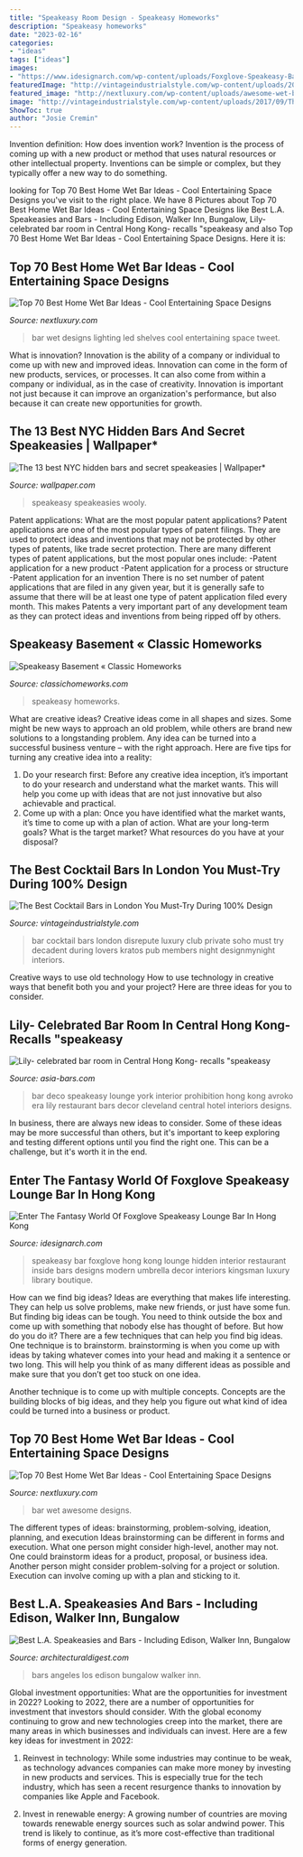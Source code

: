 ```yaml
---
title: "Speakeasy Room Design - Speakeasy Homeworks"
description: "Speakeasy homeworks"
date: "2023-02-16"
categories:
- "ideas"
tags: ["ideas"]
images:
- "https://www.idesignarch.com/wp-content/uploads/Foxglove-Speakeasy-Bar-Hong-Kong_14.jpg"
featuredImage: "http://vintageindustrialstyle.com/wp-content/uploads/2017/09/The-Best-Cocktail-Bars-in-London-You-Must-Try-During-100-Design-2.jpg"
featured_image: "http://nextluxury.com/wp-content/uploads/awesome-wet-bar-ideas.jpg"
image: "http://vintageindustrialstyle.com/wp-content/uploads/2017/09/The-Best-Cocktail-Bars-in-London-You-Must-Try-During-100-Design-2.jpg"
ShowToc: true
author: "Josie Cremin"
---
```



Invention definition: How does invention work?
Invention is the process of coming up with a new product or method that uses natural resources or other intellectual property. Inventions can be simple or complex, but they typically offer a new way to do something.

	

		
looking for Top 70 Best Home Wet Bar Ideas - Cool Entertaining Space Designs you've visit to the right place. We have 8 Pictures about Top 70 Best Home Wet Bar Ideas - Cool Entertaining Space Designs like Best L.A. Speakeasies and Bars - Including Edison, Walker Inn, Bungalow, Lily- celebrated bar room in Central Hong Kong- recalls &quot;speakeasy and also Top 70 Best Home Wet Bar Ideas - Cool Entertaining Space Designs. Here it is:
		
    
## Top 70 Best Home Wet Bar Ideas - Cool Entertaining Space Designs

<img loading=lazy src="http://nextluxury.com/wp-content/uploads/led-lighting-shelves-for-wet-bar-designs.jpg" onerror="this.onerror=null;this.src='https://tse3.mm.bing.net/th?id=OIP.OrvC39i3x47IVPb_JsGS0AHaFI&amp;pid=15.1';" alt="Top 70 Best Home Wet Bar Ideas - Cool Entertaining Space Designs">

_Source: nextluxury.com_

>bar wet designs lighting led shelves cool entertaining space tweet. 

	

What is innovation?
Innovation is the ability of a company or individual to come up with new and improved ideas. Innovation can come in the form of new products, services, or processes. It can also come from within a company or individual, as in the case of creativity. Innovation is important not just because it can improve an organization's performance, but also because it can create new opportunities for growth.

    
## The 13 Best NYC Hidden Bars And Secret Speakeasies | Wallpaper*

<img loading=lazy src="https://cdn.wallpaper.com/main/styles/fp_1540x944/s3/hidden-speakeasy-bars-nyc-11_0.jpg" onerror="this.onerror=null;this.src='https://tse2.mm.bing.net/th?id=OIP.WFD6dXeBFs0DxSZHS9RwuAHaEi&amp;pid=15.1';" alt="The 13 best NYC hidden bars and secret speakeasies | Wallpaper*">

_Source: wallpaper.com_

>speakeasy speakeasies wooly. 

	

Patent applications: What are the most popular patent applications?
Patent applications are one of the most popular types of patent filings. They are used to protect ideas and inventions that may not be protected by other types of patents, like trade secret protection. 
 There are many different types of patent applications, but the most popular ones include: 
-Patent application for a new product 
-Patent application for a process or structure 
-Patent application for an invention 
There is no set number of patent applications that are filed in any given year, but it is generally safe to assume that there will be at least one type of patent application filed every month. This makes Patents a very important part of any development team as they can protect ideas and inventions from being ripped off by others.

    
## Speakeasy Basement « Classic Homeworks

<img loading=lazy src="https://classichomeworks.com/wp-content/uploads/2016/01/Wine-Room.jpg" onerror="this.onerror=null;this.src='https://tse1.mm.bing.net/th?id=OIP.7oonjJfKh7z17YwKgfyT8wHaLE&amp;pid=15.1';" alt="Speakeasy Basement « Classic Homeworks">

_Source: classichomeworks.com_

>speakeasy homeworks. 

	

What are creative ideas?
Creative ideas come in all shapes and sizes. Some might be new ways to approach an old problem, while others are brand new solutions to a longstanding problem. Any idea can be turned into a successful business venture – with the right approach. Here are five tips for turning any creative idea into a reality: 
1. Do your research first: Before any creative idea inception, it’s important to do your research and understand what the market wants. This will help you come up with ideas that are not just innovative but also achievable and practical. 
2. Come up with a plan: Once you have identified what the market wants, it’s time to come up with a plan of action. What are your long-term goals? What is the target market? What resources do you have at your disposal?

    
## The Best Cocktail Bars In London You Must-Try During 100% Design

<img loading=lazy src="http://vintageindustrialstyle.com/wp-content/uploads/2017/09/The-Best-Cocktail-Bars-in-London-You-Must-Try-During-100-Design-2.jpg" onerror="this.onerror=null;this.src='https://tse1.mm.bing.net/th?id=OIP.Gdth-ZojqDrM3ELHaxtDEQHaFB&amp;pid=15.1';" alt="The Best Cocktail Bars in London You Must-Try During 100% Design">

_Source: vintageindustrialstyle.com_

>bar cocktail bars london disrepute luxury club private soho must try decadent during lovers kratos pub members night designmynight interiors. 

	

Creative ways to use old technology
How to use technology in creative ways that benefit both you and your project? Here are three ideas for you to consider.

    
## Lily- Celebrated Bar Room In Central Hong Kong- Recalls &quot;speakeasy

<img loading=lazy src="https://www.asia-bars.com/wp-content/uploads/2011/08/lily-003.jpg" onerror="this.onerror=null;this.src='https://tse4.mm.bing.net/th?id=OIP.-AMRPC88_ssX6jfPzeFjhwHaE7&amp;pid=15.1';" alt="Lily- celebrated bar room in Central Hong Kong- recalls &quot;speakeasy">

_Source: asia-bars.com_

>bar deco speakeasy lounge york interior prohibition hong kong avroko era lily restaurant bars decor cleveland central hotel interiors designs. 

	

In business, there are always new ideas to consider. Some of these ideas may be more successful than others, but it's important to keep exploring and testing different options until you find the right one. This can be a challenge, but it's worth it in the end.

    
## Enter The Fantasy World Of Foxglove Speakeasy Lounge Bar In Hong Kong

<img loading=lazy src="https://www.idesignarch.com/wp-content/uploads/Foxglove-Speakeasy-Bar-Hong-Kong_14.jpg" onerror="this.onerror=null;this.src='https://tse4.mm.bing.net/th?id=OIP.daR9B3dzvj2wV6WdRl06AAHaGS&amp;pid=15.1';" alt="Enter The Fantasy World Of Foxglove Speakeasy Lounge Bar In Hong Kong">

_Source: idesignarch.com_

>speakeasy bar foxglove hong kong lounge hidden interior restaurant inside bars designs modern umbrella decor interiors kingsman luxury library boutique. 

	

How can we find big ideas?
Ideas are everything that makes life interesting. They can help us solve problems, make new friends, or just have some fun. But finding big ideas can be tough. You need to think outside the box and come up with something that nobody else has thought of before. But how do you do it? There are a few techniques that can help you find big ideas. 
One technique is to brainstorm. brainstorming is when you come up with ideas by taking whatever comes into your head and making it a sentence or two long. This will help you think of as many different ideas as possible and make sure that you don’t get too stuck on one idea. 

Another technique is to come up with multiple concepts. Concepts are the building blocks of big ideas, and they help you figure out what kind of idea could be turned into a business or product.

    
## Top 70 Best Home Wet Bar Ideas - Cool Entertaining Space Designs

<img loading=lazy src="http://nextluxury.com/wp-content/uploads/awesome-wet-bar-ideas.jpg" onerror="this.onerror=null;this.src='https://tse1.mm.bing.net/th?id=OIP.D15wpFa7LDj7AV-6_2lJMwHaF6&amp;pid=15.1';" alt="Top 70 Best Home Wet Bar Ideas - Cool Entertaining Space Designs">

_Source: nextluxury.com_

>bar wet awesome designs. 

	

The different types of ideas: brainstorming, problem-solving, ideation, planning, and execution
Ideas brainstorming can be different in forms and execution. What one person might consider high-level, another may not. One could brainstorm ideas for a product, proposal, or business idea. Another person might consider problem-solving for a project or solution. Execution can involve coming up with a plan and sticking to it.

    
## Best L.A. Speakeasies And Bars - Including Edison, Walker Inn, Bungalow

<img loading=lazy src="https://media.architecturaldigest.com/photos/56a17237f62777972f2fe383/master/pass/los-angeles-bars-08.jpg" onerror="this.onerror=null;this.src='https://tse3.mm.bing.net/th?id=OIP.xo9FHa2EzUh3pjW9FJAXrgHaE8&amp;pid=15.1';" alt="Best L.A. Speakeasies and Bars - Including Edison, Walker Inn, Bungalow">

_Source: architecturaldigest.com_

>bars angeles los edison bungalow walker inn. 

	

Global investment opportunities: What are the opportunities for investment in 2022?
Looking to 2022, there are a number of opportunities for investment that investors should consider. With the global economy continuing to grow and new technologies creep into the market, there are many areas in which businesses and individuals can invest. Here are a few key ideas for investment in 2022: 
1. Reinvest in technology: While some industries may continue to be weak, as technology advances companies can make more money by investing in new products and services. This is especially true for the tech industry, which has seen a recent resurgence thanks to innovation by companies like Apple and Facebook. 

2. Invest in renewable energy: A growing number of countries are moving towards renewable energy sources such as solar andwind power. This trend is likely to continue, as it’s more cost-effective than traditional forms of energy generation. 


